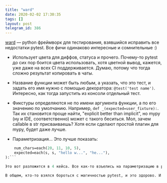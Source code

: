 ```yaml
---
title: "ward"
date: 2020-02-02 17:30:35
tags: []
layout: post
telegram_id: 386
---
```


[ward](https://wardpy.com/) — python фреймворк для тестирования, взявшийся исправить все недостатки pytest. Все фичи одинаково интересные и сомнительные :)

- Использует цвета для диффов, статуса и прочего. Почему-то pytest до сих пор боится цвета использовать, хотя цветной вывод, кажется, уже даже на всех CI поддерживается. Думаю, потому что тогда сложно результат копировать в чаты.

- Название функции может быть любым, а указать, что это тест, и задать его имя нужно с помощью декоратора: `@test('test name')`. Интересно, как тогда запустить из консоли отдельный тест.

- Фикстуры определяются не по имени аргумента функции, а по его значению по умолчанию. Например, `def _(expected=user_fixture):`. Так их становится проще найти, "explicit better than implicit", но mypy (ну и IDE, соответственно) может с такого беситься. Мол, зачем callable в str присваиваешь? Хотя если сделают простой плагин для mypy, будет даже лучше.

- Параметризация... Это лучше показать:

```def _(
    num_chars=each(20, 11, 10, 5),
    expected=each(s, s, "hello w...", "he..."),
):```

Это вот разложится в 4 кейса. Все как-то взъелись на параметризацию в pytest, но мне кажется, что лучше не сделать. Этот вот подход в ward работает только на простых примерах, когда параметров не больше трёх и кейсов всего ничего. Но у меня обычно параметризация содержит значений 20, а в одном случае было больше 400, и вот такой подход превратится во что-то совершенно ужасное.

В общем, кто-то взялся бороться с магичностью pytest, и это здорово. И пусть пока получилось не очень, но всё ещё впереди. Легко читаемый цветной вывод диффов больше всего радует. Так что для следующего pet-проекта попробуй ward, вдруг понравится :)
